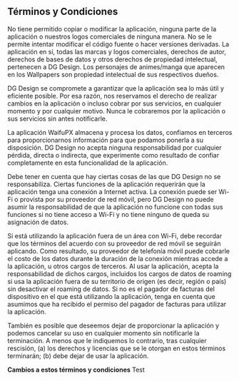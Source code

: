 ## Términos y Condiciones

No tiene permitido copiar o modificar la aplicación, ninguna parte de la aplicación o nuestros logos comerciales de ninguna manera. No se le permite intentar modificar el código fuente o hacer versiones derivadas. La aplicación en sí, todas las marcas y logos comerciales, derechos de autor, derechos de bases de datos y otros derechos de propiedad intelectual, pertenecen a DG Design. Los personajes de animes/manga que aparecen en los Wallpapers son propiedad intelectual de sus respectivos dueños.

DG Design se compromete a garantizar que la aplicación sea lo más útil y eficiente posible. Por esa razón, nos reservamos el derecho de realizar cambios en la aplicación o incluso cobrar por sus servicios, en cualquier momento y por cualquier motivo. Nunca le cobraremos por la aplicación o sus servicios sin antes notificarle.

La aplicación WaifuPX almacena y procesa los datos, confiamos en terceros para proporcionarnos información para que podamos ponerla a su disposición. DG Design no acepta ninguna responsabilidad por cualquier pérdida, directa o indirecta, que experimente como resultado de confiar completamente en esta funcionalidad de la aplicación.

Debe tener en cuenta que hay ciertas cosas de las que DG Design no se responsabiliza. Ciertas funciones de la aplicación requerirán que la aplicación tenga una conexión a Internet activa. La conexión puede ser Wi-Fi o provista por su proveedor de red móvil, pero DG Design no puede asumir la responsabilidad de que la aplicación no funcione con todas sus funciones si no tiene acceso a Wi-Fi y no tiene ninguno de queda su asignación de datos.

Si está utilizando la aplicación fuera de un área con Wi-Fi, debe recordar que los términos del acuerdo con su proveedor de red móvil se seguirán aplicando. Como resultado, su proveedor de telefonía móvil puede cobrarle el costo de los datos durante la duración de la conexión mientras accede a la aplicación, u otros cargos de terceros. Al usar la aplicación, acepta la responsabilidad de dichos cargos, incluidos los cargos de datos de roaming si usa la aplicación fuera de su territorio de origen (es decir, región o país) sin desactivar el roaming de datos. Si no es el pagador de facturas del dispositivo en el que está utilizando la aplicación, tenga en cuenta que asumimos que ha recibido el permiso del pagador de facturas para utilizar la aplicación.

También es posible que deseemos dejar de proporcionar la aplicación y podemos cancelar su uso en cualquier momento sin notificarle la terminación. A menos que le indiquemos lo contrario, tras cualquier rescisión, (a) los derechos y licencias que se le otorgan en estos términos terminarán; (b) debe dejar de usar la aplicación.

**Cambios a estos términos y condiciones**
Test
